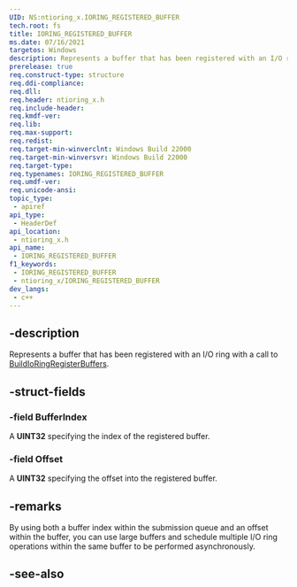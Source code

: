 ```yaml
---
UID: NS:ntioring_x.IORING_REGISTERED_BUFFER
tech.root: fs
title: IORING_REGISTERED_BUFFER
ms.date: 07/16/2021
targetos: Windows
description: Represents a buffer that has been registered with an I/O ring with a call to BuildIoRingRegisterBuffers.
prerelease: true
req.construct-type: structure
req.ddi-compliance: 
req.dll: 
req.header: ntioring_x.h
req.include-header: 
req.kmdf-ver: 
req.lib: 
req.max-support: 
req.redist: 
req.target-min-winverclnt: Windows Build 22000 
req.target-min-winversvr: Windows Build 22000 
req.target-type: 
req.typenames: IORING_REGISTERED_BUFFER
req.umdf-ver: 
req.unicode-ansi: 
topic_type:
 - apiref
api_type:
 - HeaderDef
api_location:
 - ntioring_x.h
api_name:
 - IORING_REGISTERED_BUFFER
f1_keywords:
 - IORING_REGISTERED_BUFFER
 - ntioring_x/IORING_REGISTERED_BUFFER
dev_langs:
 - c++
---
```


## -description

Represents a buffer that has been registered with an I/O ring with a call to [BuildIoRingRegisterBuffers](../ioringapi/nf-ioringapi-buildioringregisterbuffers.md).

## -struct-fields

### -field BufferIndex

A **UINT32** specifying the index of the registered buffer.

### -field Offset

A **UINT32** specifying the offset into the registered buffer.

## -remarks

By using both a buffer index within the submission queue and an offset within the buffer, you can use large buffers and schedule multiple I/O ring operations within the same buffer to be performed asynchronously.

## -see-also

